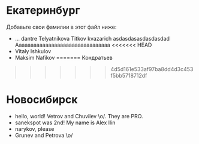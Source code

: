 Екатеринбург
===
Добавьте свои фамилии в этот файл ниже: 
* ...
dantre
Telyatnikova Titkov
kvazarich
asdasdasasdasdasdad
Aaaaaaaaaaaaaaaaaaaaaaaaaaaaaaaa
<<<<<<< HEAD
* Vitaly Ishkulov
* Maksim Nafikov
=======
Кондратьев
>>>>>>> 4d5d161e533af97ba8dd4d3c453f5bb5718712df

Новосибирск
=====

* hello, world! Vetrov and Chuvilev \o/. They are PRO.
* sanekspot was 2nd! My name is Alex Ilin
* narykov, please 
* Grunev and Petrova \o/
